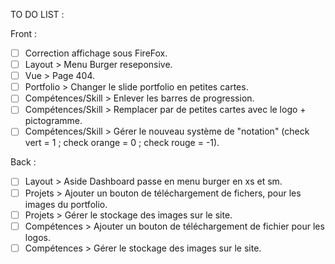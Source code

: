 TO DO LIST :

Front :

- [ ] Correction affichage sous FireFox.
- [ ] Layout >		      	Menu Burger reseponsive.
- [ ] Vue >		          	Page 404.
- [ ] Portfolio >		    	Changer le slide portfolio en petites cartes.
- [ ] Compétences/Skill >	Enlever les barres de progression.
- [ ] Compétences/Skill >	Remplacer par de petites cartes avec le logo + pictogramme.
- [ ] Compétences/Skill >	Gérer le nouveau système de "notation" (check vert = 1 ; check orange = 0 ; check rouge = -1).

Back :

- [ ] Layout >		  	Aside Dashboard passe en menu burger en xs et sm.
- [ ] Projets >		  	Ajouter un bouton de téléchargement de fichers, pour les images du portfolio.
- [ ] Projets >		  	Gérer le stockage des images sur le site.
- [ ] Compétences >		Ajouter un bouton de téléchargement de fichier pour les logos.
- [ ] Compétences >		Gérer le stockage des images sur le site.

